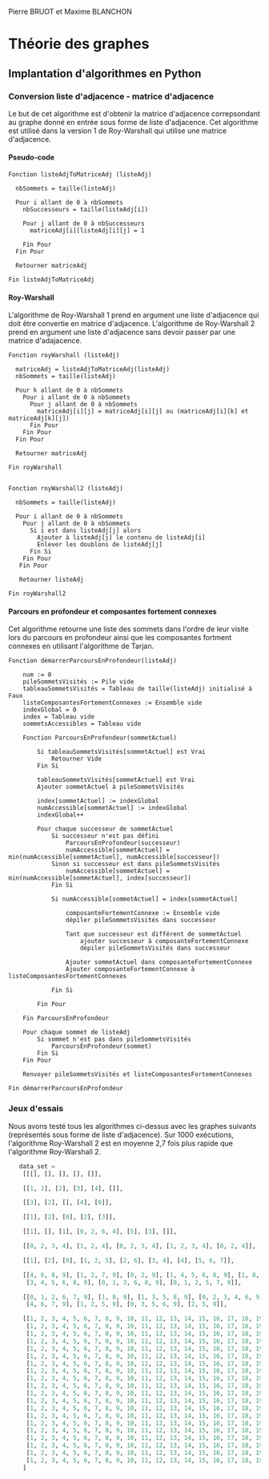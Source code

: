 Pierre BRUOT et Maxime BLANCHON
# Théorie des graphes 
## Implantation d'algorithmes en Python

### Conversion liste d'adjacence - matrice d'adjacence

Le but de cet algorithme est d'obtenir la matrice d'adjacence correpsondant au graphe donné en entrée sous forme de liste d'adjacence. Cet algorithme est utilisé dans la version 1 de Roy-Warshall qui utilise une matrice d'adjacence. 

#### Pseudo-code

```
Fonction listeAdjToMatriceAdj (listeAdj)
  
  nbSommets = taille(listeAdj)
  
  Pour i allant de 0 à nbSommets
    nbSuccesseurs = taille(listeAdj[i])
  
    Pour j allant de 0 à nbSuccesseurs
      matriceAdj[i][listeAdj[i][j] = 1
      
    Fin Pour 
  Fin Pour
  
  Retourner matriceAdj

Fin listeAdjToMatriceAdj
```

#### Roy-Warshall

L'algorithme de Roy-Warshall 1 prend en argument une liste d'adjacence qui doit être convertie en matrice d'adjacence.
L'algorithme de Roy-Warshall 2 prend en argument une liste d'adjacence sans devoir passer par une matrice d'adajacence.

```
Fonction royWarshall (listeAdj)
  
  matriceAdj = listeAdjToMatriceAdj(listeAdj)
  nbSommets = taille(listeAdj)
  
  Pour k allant de 0 à nbSommets
    Pour i allant de 0 à nbSommets
      Pour j allant de 0 à nbSommets
        matriceAdj[i][j] = matriceAdj[i][j] ou (matriceAdj[i][k] et matriceAdj[k][j])
      Fin Pour
    Fin Pour
  Fin Pour

  Retourner matriceAdj
 
Fin royWarshall


Fonction royWarshall2 (listeAdj)

  nbSommets = taille(listeAdj)
  
  Pour i allant de 0 à nbSommets
    Pour j allant de 0 à nbSommets
      Si i est dans listeAdj[j] alors
        Ajouter à listeAdj[j] le contenu de listeAdj[i]
        Enlever les doublons de listeAdj[j]
      Fin Si
    Fin Pour
   Fin Pour
   
   Retourner listeAdj
   
Fin royWarshall2
```

#### Parcours en profondeur et composantes fortement connexes

Cet algorithme retourne une liste des sommets dans l'ordre de leur visite lors du parcours en profondeur ainsi que les composantes fortment connexes en utilisant l'algorithme de Tarjan.

```
Fonction démarrerParcoursEnProfondeur(listeAdj)

    num := 0
    pileSommetsVisités := Pile vide
    tableauSommetsVisités = Tableau de taille(listeAdj) initialisé à Faux
    listeComposantesFortementConnexes := Ensemble vide
    indexGlobal = 0
    index = Tableau vide
    sommetsAccessibles = Tableau vide

    Fonction ParcoursEnProfondeur(sommetActuel)

        Si tableauSommetsVisités[sommetActuel] est Vrai
            Retourner Vide
        Fin Si

        tableauSommetsVisités[sommetActuel] est Vrai
        Ajouter sommetActuel à pileSommetsVisités 

        index[sommetActuel] := indexGlobal
        numAccessible[sommetActuel] := indexGlobal
        indexGlobal++

        Pour chaque successeur de sommetActuel
            Si successeur n'est pas défini
                ParcoursEnProfondeur(successeur)
                numAccessible[sommetActuel] = min(numAccessible[sommetActuel], numAccessible[successeur])
            Sinon si successeur est dans pileSommetsVisités
                numAccessible[sommetActuel] = min(numAccessible[sommetActuel], index[successeur])
            Fin Si

            Si numAccessible[sommetActuel] = index[sommetActuel]

                composanteFortementConnexe := Ensemble vide
                dépiler pileSommetsVisités dans successeur 

                Tant que successeur est différent de sommetActuel
                    ajouter successeur à composanteFortementConnexe
                    dépiler pileSommetsVisités dans successeur

                Ajouter sommetActuel dans composanteFortementConnexe
                Ajouter composanteFortementConnexe à listeComposantesFortementConnexes

            Fin Si

        Fin Pour

    Fin ParcoursEnProfondeur

    Pour chaque sommet de listeAdj
        Si sommet n'est pas dans pileSommetsVisités
            ParcoursEnProfondeur(sommet)
        Fin Si
    Fin Pour

    Renvoyer pileSommetsVisités et listeComposantesFortementConnexes

Fin démarrerParcoursEnProfondeur
```

### Jeux d'essais

Nous avons testé tous les algorithmes ci-dessus avec les graphes suivants (représentés sous forme de liste d'adjacence).
Sur 1000 exécutions, l'algorithme Roy-Warshall 2 est en moyenne 2,7 fois plus rapide que l'algorithme Roy-Warshall 2.

```python
   data_set = 
    [[[], [], [], [], []],

    [[1, 2], [2], [3], [4], []],

    [[3], [2], [], [4], [0]],

    [[1], [2], [0], [2], [3]],

    [[1], [], [1], [0, 2, 6, 4], [5], [3], []],

    [[0, 2, 3, 4], [1, 2, 4], [0, 2, 3, 4], [1, 2, 3, 4], [0, 2, 4]],

    [[1], [2], [0], [1, 2, 5], [2, 6], [3, 4], [4], [5, 6, 7]],

    [[4, 6, 8, 9], [1, 2, 7, 9], [0, 2, 9], [1, 4, 5, 6, 8, 9], [1, 8, 9], [3, 4, 6, 9], [2, 3, 5, 6, 8, 9],
     [3, 4, 5, 6, 8, 9], [0, 1, 3, 6, 8, 9], [0, 1, 2, 5, 7, 9]],

    [[0, 1, 2, 6, 7, 9], [1, 8, 9], [1, 3, 5, 8, 9], [0, 2, 3, 4, 6, 9], [1, 3, 4, 7, 9], [1, 4, 9],
     [4, 6, 7, 9], [1, 2, 5, 9], [0, 3, 5, 6, 9], [2, 5, 9]],

    [[1, 2, 3, 4, 5, 6, 7, 8, 9, 10, 11, 12, 13, 14, 15, 16, 17, 18, 19],
     [1, 2, 3, 4, 5, 6, 7, 8, 9, 10, 11, 12, 13, 14, 15, 16, 17, 18, 19],
     [1, 2, 3, 4, 5, 6, 7, 8, 9, 10, 11, 12, 13, 14, 15, 16, 17, 18, 19],
     [1, 2, 3, 4, 5, 6, 7, 8, 9, 10, 11, 12, 13, 14, 15, 16, 17, 18, 19],
     [1, 2, 3, 4, 5, 6, 7, 8, 9, 10, 11, 12, 13, 14, 15, 16, 17, 18, 19],
     [1, 2, 3, 4, 5, 6, 7, 8, 9, 10, 11, 12, 13, 14, 15, 16, 17, 18, 19],
     [1, 2, 3, 4, 5, 6, 7, 8, 9, 10, 11, 12, 13, 14, 15, 16, 17, 18, 19],
     [1, 2, 3, 4, 5, 6, 7, 8, 9, 10, 11, 12, 13, 14, 15, 16, 17, 18, 19],
     [1, 2, 3, 4, 5, 6, 7, 8, 9, 10, 11, 12, 13, 14, 15, 16, 17, 18, 19],
     [1, 2, 3, 4, 5, 6, 7, 8, 9, 10, 11, 12, 13, 14, 15, 16, 17, 18, 19],
     [1, 2, 3, 4, 5, 6, 7, 8, 9, 10, 11, 12, 13, 14, 15, 16, 17, 18, 19],
     [1, 2, 3, 4, 5, 6, 7, 8, 9, 10, 11, 12, 13, 14, 15, 16, 17, 18, 19],
     [1, 2, 3, 4, 5, 6, 7, 8, 9, 10, 11, 12, 13, 14, 15, 16, 17, 18, 19],
     [1, 2, 3, 4, 5, 6, 7, 8, 9, 10, 11, 12, 13, 14, 15, 16, 17, 18, 19],
     [1, 2, 3, 4, 5, 6, 7, 8, 9, 10, 11, 12, 13, 14, 15, 16, 17, 18, 19],
     [1, 2, 3, 4, 5, 6, 7, 8, 9, 10, 11, 12, 13, 14, 15, 16, 17, 18, 19],
     [1, 2, 3, 4, 5, 6, 7, 8, 9, 10, 11, 12, 13, 14, 15, 16, 17, 18, 19],
     [1, 2, 3, 4, 5, 6, 7, 8, 9, 10, 11, 12, 13, 14, 15, 16, 17, 18, 19],
     [1, 2, 3, 4, 5, 6, 7, 8, 9, 10, 11, 12, 13, 14, 15, 16, 17, 18, 19],
     [1, 2, 3, 4, 5, 6, 7, 8, 9, 10, 11, 12, 13, 14, 15, 16, 17, 18, 19]]
    ]


```
